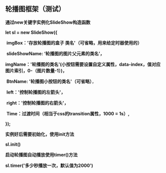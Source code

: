 ## 轮播图框架（测试）

**通过new关键字实例化SlideShow构造函数**

**let sl = new SlideShow({**

​	**imgBox：'存放轮播图的盒子 类名'（可省略，用来给定时器使用的）**

​	**slideShowName: ‘轮播图的图片父元素的类名’，**

​    **imgName：'轮播图的类名'(小按钮需要设置自定义属性，data-index，值对应图片索引，0-（图片数量-1）)，**

​    **BtnName: '轮播图小按钮的类名'（可省略）**，

​	**left：'控制轮播图的左箭头'，**

​	**right：'控制轮播图的右箭头'，**

​	**Time：过渡时间（相当于css的transition属性，1000 = 1s）,**

**});**

**实例好后需要初始化，使用init方法**

**sl.init()**

**启动轮播图自动播放使用timer()方法**

**sl.timer('多少秒播放一次，默认值为2000')**